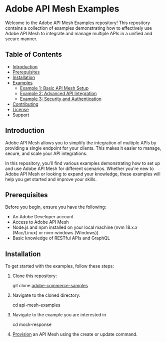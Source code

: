 # Adobe API Mesh Examples

Welcome to the Adobe API Mesh Examples repository! This repository contains a collection of examples demonstrating how to effectively use Adobe API Mesh to integrate and manage multiple APIs in a unified and secure manner.

## Table of Contents

- [Introduction](#introduction)
- [Prerequisites](#prerequisites)
- [Installation](#installation)
- [Examples](#examples)
  - [Example 1: Basic API Mesh Setup](#example-1-basic-api-mesh-setup)
  - [Example 2: Advanced API Integration](#example-2-advanced-api-integration)
  - [Example 3: Security and Authentication](#example-3-security-and-authentication)
- [Contributing](#contributing)
- [License](#license)
- [Support](#support)

## Introduction

Adobe API Mesh allows you to simplify the integration of multiple APIs by providing a single endpoint for your clients. This makes it easier to manage, secure, and scale your API integrations.

In this repository, you'll find various examples demonstrating how to set up and use Adobe API Mesh for different scenarios. Whether you're new to Adobe API Mesh or looking to expand your knowledge, these examples will help you get started and improve your skills.

## Prerequisites

Before you begin, ensure you have the following:

- An Adobe Developer account
- Access to Adobe API Mesh
- Node.js and npm installed on your local machine (nvm 18.x.x (Mac/Linux) or nvm-windows (Windows))
- Basic knowledge of RESTful APIs and GraphQL

## Installation

To get started with the examples, follow these steps:

1. Clone this repository:

   git clone [adobe-commerce-samples](https://github.com/adobe/adobe-commerce-samples.git)

2. Navigate to the cloned directory:

   cd api-mesh-examples

3. Navigate to the example you are interested in

   cd mock-response

4. [Provision](https://developer.adobe.com/graphql-mesh-gateway/gateway/getting-started/) an API Mesh using the create or update command.

